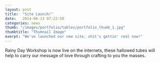 ```yaml
---
layout: post
title:  "Site Launch!"
date:   2014-06-13 07:22:50
categories: news
thumb: "/images/portfolio/tables/portfolio_thumb_1.jpg"
thumbtitle: "Thumnail Image"
exerpt: "We've launched our new site, shit's gettin' real now!"
---
```


Rainy Day Workshop is now live on the internets, these hallowed tubes will help to carry our message of love through crafting to you the masses.
